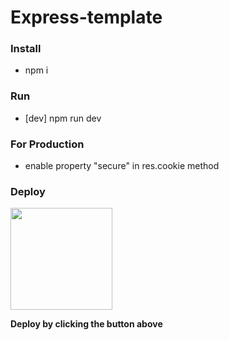 # Express-template

### Install
-  npm i
### Run
- [dev] npm run dev


### For Production 
- enable property "secure" in res.cookie method

### Deploy
[<img src="https://cdn.gomix.com/2bdfb3f8-05ef-4035-a06e-2043962a3a13%2Fremix-button.svg" width="163px" />](https://glitch.com/edit/#!/import/github/xillyk/express-template)

**Deploy by clicking the button above**